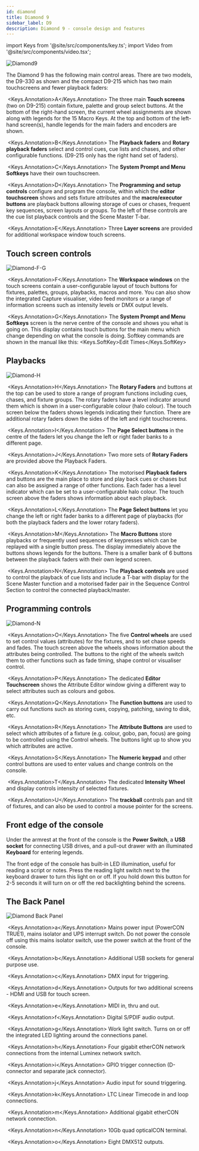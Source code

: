 ```yaml
---
id: diamond
title: Diamond 9
sidebar_label: D9
description: Diamond 9 - console design and features
---
```


import Keys from '@site/src/components/key.ts';
import Video from '@site/src/components/video.tsx';

![Diamond9](/docs/images/Diamond-Main.png)

The Diamond 9 has the following main control areas. There are two models, the 
D9-330 as shown and the compact D9-215 which has two main touchscreens and
fewer playback faders:

&nbsp;<Keys.Annotation>A</Keys.Annotation> The three main **Touch screens** (two on D9-215) contain fixture, palette and group select
buttons. At the bottom of the right-hand screen, the current wheel assignments
are shown along with legends for the 15 Macro Keys. At the top and bottom of
the left-hand screen(s), handle legends for the main faders and encoders are shown.

&nbsp;<Keys.Annotation>B</Keys.Annotation> The **Playback faders** and **Rotary playback faders** select and control cues, cue lists and chases, and other configurable functions. (D9-215 only has the right hand set of faders).

&nbsp;<Keys.Annotation>C</Keys.Annotation> The **System Prompt and Menu Softkeys** have their own touchscreen.

&nbsp;<Keys.Annotation>D</Keys.Annotation> The **Programming and setup controls** configure and program the console,
within which the **editor touchscreen** shows and sets fixture attributes and 
the **macro/executor buttons** are playback buttons allowing storage of cues or
chases, frequent key sequences, screen layouts or groups. To the left of these
controls are the cue list playback controls and the Scene Master T-bar.

&nbsp;<Keys.Annotation>E</Keys.Annotation> Three **Layer screens** are provided for additional workspace window touch screens.



## Touch screen controls

![Diamond-F-G](/docs/images/Diamond-F.png)

&nbsp;<Keys.Annotation>F</Keys.Annotation> The **Workspace windows** on the touch screens contain a user-configurable
layout of touch buttons for fixtures, palettes, groups, playbacks, macros and more.
You can also show the integrated Capture visualiser, video feed monitors or a range
of information screens such as intensity levels or DMX output levels.

&nbsp;<Keys.Annotation>G</Keys.Annotation> The **System Prompt and Menu Softkeys** screen is the nerve centre of
the console and shows you what is going on. This display contains touch
buttons for the main menu which change depending on what the console
is doing. Softkey commands are shown in the manual 
like this: <Keys.SoftKey>Edit Times</Keys.SoftKey>

## Playbacks

![Diamond-H](/docs/images/Diamond-H.png)

&nbsp;<Keys.Annotation>H</Keys.Annotation> The **Rotary Faders** and buttons at the top can be used to store
a range of program functions including cues, chases, and fixture groups.
The rotary faders have a level indicator around them which is shown in
a user-configurable colour (halo colour).
The touch screen below the faders shows legends indicating their function.
There are additional rotary faders down the sides of the left and right touchscreens.

&nbsp;<Keys.Annotation>I</Keys.Annotation> The **Page Select buttons** in the
centre of the faders let you change the left or right fader banks to a different page.

&nbsp;<Keys.Annotation>J</Keys.Annotation> Two more sets of **Rotary Faders** are provided above the Playback Faders.

&nbsp;<Keys.Annotation>K</Keys.Annotation> The motorised **Playback faders** and buttons are the main place to store and play back cues or chases
but can also be assigned a range of other functions. Each fader has a level indicator
which can be set to a user-configurable halo colour.
The touch screen above the faders shows information about
each playback.

&nbsp;<Keys.Annotation>L</Keys.Annotation> 
The **Page Select buttons** let you change the left or right
fader banks to a different page
of playbacks (for both the playback faders and the lower rotary faders). 

&nbsp;<Keys.Annotation>M</Keys.Annotation> The **Macro Buttons** store playbacks or frequently used sequences of keypresses
which can be replayed with a single button press. The display immediately above the buttons shows legends for
the buttons. There is a smaller bank of 6 buttons between the playback faders with
their own legend screen.

&nbsp;<Keys.Annotation>N</Keys.Annotation> The **Playback controls** are used to control the playback of cue
lists and include a T-bar with display for the Scene Master function and 
a motorised fader pair in the Sequence Control Section to control the 
connected playback/master.

## Programming controls

![Diamond-N](/docs/images/Diamond-O.png)

&nbsp;<Keys.Annotation>O</Keys.Annotation> The five  **Control wheels** are used to set control values (attributes) for
the fixtures, and to set chase speeds and fades. The touch screen above
the wheels shows information about the attributes being controlled. The buttons
to the right of the wheels switch them to other functions such as fade timing,
shape control or visualiser control.

&nbsp;<Keys.Annotation>P</Keys.Annotation> The dedicated **Editor Touchscreen** shows the Attribute Editor
window giving a different way to select attributes such as colours and gobos.

&nbsp;<Keys.Annotation>Q</Keys.Annotation> The **Function buttons** are used to carry out functions such as storing
cues, copying, patching, saving to disk, etc.

&nbsp;<Keys.Annotation>R</Keys.Annotation> The **Attribute Buttons** are used to select which attributes of
a fixture (e.g. colour, gobo, pan, focus) are going to be controlled
using the Control wheels. The buttons light up to show you which
attributes are active.

&nbsp;<Keys.Annotation>S</Keys.Annotation> The **Numeric keypad** and other control buttons are used to enter
values and change controls on the console.

&nbsp;<Keys.Annotation>T</Keys.Annotation> The dedicated **Intensity Wheel** and display controls intensity
of selected fixtures.

&nbsp;<Keys.Annotation>U</Keys.Annotation> The **trackball** controls pan and tilt of fixtures, and can also be
used to control a mouse pointer for the screens.

## Front edge of the console

Under the armrest at the front of the console is the **Power Switch**, a
**USB socket** for connecting USB drives, and a pull-out drawer with an 
illuminated **Keyboard** for entering legends.

The front edge of the console has built-in LED illumination, useful for reading a script or notes. Press the reading light switch next to the keyboard drawer to turn this light on or off. If you hold down this button for 2-5 seconds it will turn on or off the red backlighting behind the screens.

## The Back Panel

![Diamond Back Panel](/docs/images/Diamond-Back.png)

&nbsp;<Keys.Annotation>a</Keys.Annotation> Mains power input (PowerCON TRUE1), mains isolator and UPS interrupt switch. Do not
power the console off using this mains isolator switch, use the power switch at the front
of the console.

&nbsp;<Keys.Annotation>b</Keys.Annotation> Additional USB sockets for general purpose use.

&nbsp;<Keys.Annotation>c</Keys.Annotation> DMX input for triggering.

&nbsp;<Keys.Annotation>d</Keys.Annotation> Outputs for two additional screens - HDMI and USB for touch screen.

&nbsp;<Keys.Annotation>e</Keys.Annotation> MIDI in, thru and out.

&nbsp;<Keys.Annotation>f</Keys.Annotation> Digital S/PDIF audio output.

&nbsp;<Keys.Annotation>g</Keys.Annotation> Work light switch. Turns on or off the integrated LED lighting around the connections panel.

&nbsp;<Keys.Annotation>h</Keys.Annotation> Four gigabit etherCON network connections from the internal Luminex network switch.

&nbsp;<Keys.Annotation>i</Keys.Annotation> GPIO trigger connection (D-connector and separate jack connector).

&nbsp;<Keys.Annotation>j</Keys.Annotation> Audio input for sound triggering.

&nbsp;<Keys.Annotation>k</Keys.Annotation> LTC Linear Timecode in and loop connections.

&nbsp;<Keys.Annotation>m</Keys.Annotation> Additional gigabit etherCON network connection.

&nbsp;<Keys.Annotation>n</Keys.Annotation> 10Gb quad opticalCON terminal.

&nbsp;<Keys.Annotation>o</Keys.Annotation> Eight DMX512 outputs.